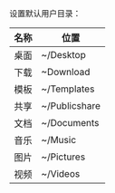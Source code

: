 设置默认用户目录：

| 名称 | 位置          |
| ---- | ------------- |
| 桌面 | ~/Desktop     |
| 下载 | ~Download     |
| 模板 | ~/Templates   |
| 共享 | ~/Publicshare |
| 文档 | ~/Documents   |
| 音乐 | ~/Music       |
| 图片 | ~/Pictures    |
| 视频 | ~/Videos      |
